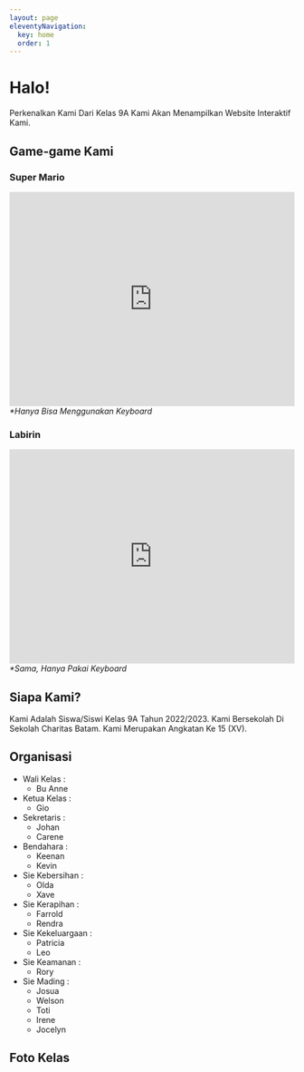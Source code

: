 ```yaml
---
layout: page
eleventyNavigation:
  key: home
  order: 1
---
```


# Halo!
Perkenalkan Kami Dari Kelas 9A Kami Akan Menampilkan Website Interaktif Kami.

## Game-game Kami

### Super Mario
<div style="padding-bottom:75%; position:relative; display:block; width: 100%">
  <iframe width="100%" height="100%"
    src="https://game-scratch.vercel.app"
    frameborder="0" allowfullscreen="no" style="position:absolute; top:0; left: 0">
  </iframe>
</div>
<i>*Hanya Bisa Menggunakan Keyboard</i>

### Labirin
<div style="padding-bottom:75%; position:relative; display:block; width: 100%">
  <iframe width="100%" height="100%"
    src="https://game-scratch.vercel.app/labirin-gio.html"
    frameborder="0" allowfullscreen="no" style="position:absolute; top:0; left: 0">
  </iframe>
</div>
<i>*Sama, Hanya Pakai Keyboard</i>

## Siapa Kami?
Kami Adalah Siswa/Siswi Kelas 9A Tahun 2022/2023. Kami Bersekolah Di Sekolah Charitas Batam.
Kami Merupakan Angkatan Ke 15 (XV).

## Organisasi
- Wali Kelas :
  - Bu Anne
- Ketua Kelas :
  - Gio
- Sekretaris :
  - Johan
  - Carene
- Bendahara :
  - Keenan
  - Kevin
- Sie Kebersihan :
  - Olda
  - Xave
- Sie Kerapihan :
  - Farrold
  - Rendra
- Sie Kekeluargaan :
  - Patricia
  - Leo
- Sie Keamanan :
  - Rory
- Sie Mading :
  - Josua
  - Welson
  - Toti
  - Irene
  - Jocelyn

## Foto Kelas
<div style="padding-bottom:177.77%; position:relative; display:block; width: 100%">
  <object data="https://raw.githubusercontent.com/BayuBatam2008/website-9a/main/src/assets/image/IMG-20220921-WA0003.jpg" width="100%" height="100%"
    frameborder="0" allowfullscreen="no" style="position:absolute; top:0; left: 0">
  </object>
</div>

<div style="padding-bottom:56.25%; position:relative; display:block; width: 100%">
  <object data="https://raw.githubusercontent.com/BayuBatam2008/website-9a/main/src/assets/image/IMG-20220921-WA0002.jpg" width="100%" height="100%"
    frameborder="0" allowfullscreen="no" style="position:absolute; top:0; left: 0">
  </object>
</div>

